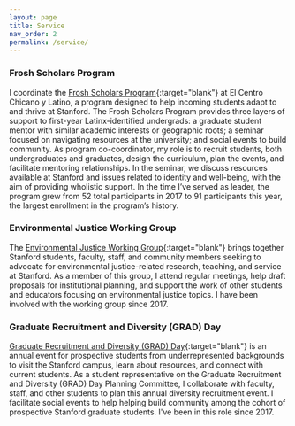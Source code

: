 ```yaml
---
layout: page
title: Service
nav_order: 2
permalink: /service/
---
```


### Frosh Scholars Program

I coordinate the [Frosh Scholars Program](https://elcentro.stanford.edu/programs/academic-programs/frosh-scholars-program){:target="blank"} at El Centro Chicano y Latino, a program designed to help incoming students adapt to and thrive at Stanford. The Frosh Scholars Program provides three layers of support to first-year Latinx-identified undergrads: a graduate student mentor with similar academic interests or geographic roots; a seminar focused on navigating resources at the university; and social events to build community. As program co-coordinator, my role is to recruit students, both undergraduates and graduates, design the curriculum, plan the events, and facilitate mentoring relationships. In the seminar, we discuss resources available at Stanford and issues related to identity and  well-being, with the aim of providing wholistic support. In the time I’ve served as leader, the program grew from 52 total participants in 2017 to 91 participants this year, the largest enrollment in the program’s history.

### Environmental Justice Working Group

The [Environmental Justice Working Group](https://www.ejstanford.com/){:target="blank"} brings together Stanford students, faculty, staff, and community members seeking to advocate for environmental justice-related research, teaching, and service at Stanford. As a member of this group, I attend regular meetings, help draft proposals for institutional planning, and support the work of other students and educators focusing on environmental justice topics. I have been involved with the working group since 2017.

### Graduate Recruitment and Diversity (GRAD) Day

[Graduate Recruitment and Diversity (GRAD) Day](https://graddiversity.stanford.edu/grad-diversity-day){:target="blank"} is an annual event for prospective students from underrepresented backgrounds to visit the Stanford campus, learn about resources, and connect with current students. As a student representative on the Graduate Recruitment and Diversity (GRAD) Day Planning Committee, I collaborate with faculty, staff, and other students to plan this annual diversity recruitment event. I facilitate social events to help helping build community among the cohort of prospective Stanford graduate students. I've been in this role since 2017.
